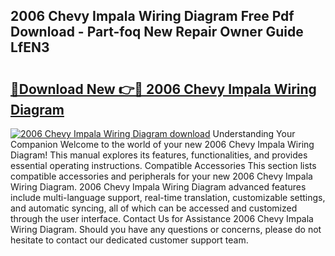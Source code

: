 ## 2006 Chevy Impala Wiring Diagram Free Pdf Download - Part-foq New Repair Owner Guide LfEN3

# <h2><a href="http://dfj4jqv.blite.top/?on=2006+Chevy+Impala+Wiring+Diagram">🔗Download New 👉🔴 2006 Chevy Impala Wiring Diagram</a></h2>

[![2006 Chevy Impala Wiring Diagram download](https://i.imgur.com/lujVjoI.png)](http://dfj4jqv.blite.top/?on=2006+Chevy+Impala+Wiring+Diagram)
Understanding Your Companion Welcome to the world of your new 2006 Chevy Impala Wiring Diagram! This manual explores its features, functionalities, and provides essential operating instructions. Compatible Accessories This section lists compatible accessories and peripherals for your new 2006 Chevy Impala Wiring Diagram. 2006 Chevy Impala Wiring Diagram advanced features include multi-language support, real-time translation, customizable settings, and automatic syncing, all of which can be accessed and customized through the user interface. Contact Us for Assistance 2006 Chevy Impala Wiring Diagram. Should you have any questions or concerns, please do not hesitate to contact our dedicated customer support team.
